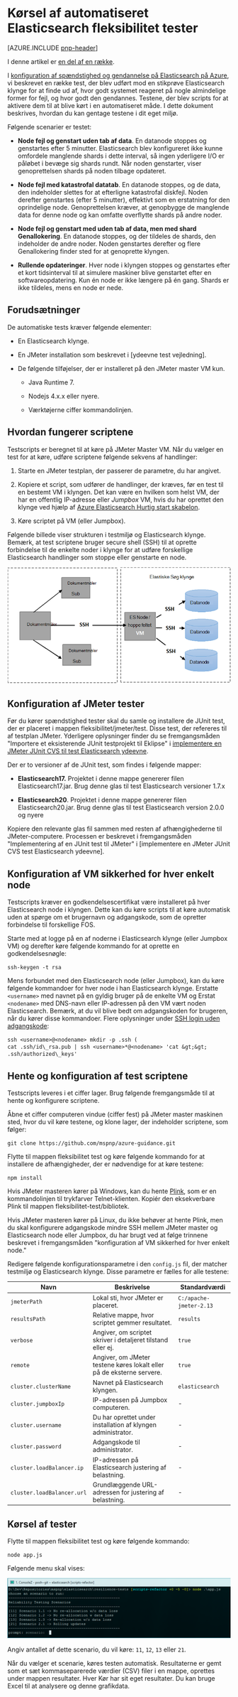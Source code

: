 <properties
   pageTitle="Kørsel af automatiseret Elasticsearch fleksibilitet tester | Microsoft Azure"
   description="Beskrivelse af hvordan du kan køre testene, der fleksibilitet i dit eget miljø."
   services=""
   documentationCenter="na"
   authors="dragon119"
   manager="bennage"
   editor=""
   tags=""/>

<tags
   ms.service="guidance"
   ms.devlang="na"
   ms.topic="article"
   ms.tgt_pltfrm="na"
   ms.workload="na"
   ms.date="09/22/2016"
   ms.author="masashin"/>

# <a name="running-the-automated-elasticsearch-resiliency-tests"></a>Kørsel af automatiseret Elasticsearch fleksibilitet tester

[AZURE.INCLUDE [pnp-header](../../includes/guidance-pnp-header-include.md)]

I denne artikel er [en del af en række](guidance-elasticsearch.md).

I [konfiguration af spændstighed og gendannelse på Elasticsearch på Azure][elasticsearch-resilience-recovery], vi beskrevet en række test, der blev udført mod en stikprøve Elasticsearch klynge for at finde ud af, hvor godt systemet reageret på nogle almindelige former for fejl, og hvor godt den gendannes. Testene, der blev scripts for at aktivere dem til at blive kørt i en automatiseret måde. I dette dokument beskrives, hvordan du kan gentage testene i dit eget miljø. 

Følgende scenarier er testet:

- **Node fejl og genstart uden tab af data**. En datanode stoppes og genstartes efter 5 minutter.
Elasticsearch blev konfigureret ikke kunne omfordele manglende shards i dette interval, så ingen yderligere I/O er påløbet i bevæge sig shards rundt. Når noden genstarter, viser genoprettelsen shards på noden tilbage opdateret.

- **Node fejl med katastrofal datatab**. En datanode stoppes, og de data, den indeholder slettes for at efterligne katastrofal diskfejl. Noden derefter genstartes (efter 5 minutter), effektivt som en erstatning for den oprindelige node. Genoprettelsen kræver, at genopbygge de manglende data for denne node og kan omfatte overflytte shards på andre noder.

- **Node fejl og genstart med uden tab af data, men med shard Genallokering**. En datanode stoppes, og der tildeles de shards, den indeholder de andre noder. Noden genstartes derefter og flere Genallokering finder sted for at genoprette klyngen.

- **Rullende opdateringer**. Hver node i klyngen stoppes og genstartes efter et kort tidsinterval til at simulere maskiner blive genstartet efter en softwareopdatering. Kun én node er ikke længere på én gang.
Shards er ikke tildeles, mens en node er nede.

## <a name="prerequisites"></a>Forudsætninger

De automatiske tests kræver følgende elementer:

- En Elasticsearch klynge.

- En JMeter installation som beskrevet i [ydeevne test vejledning]. 

- De følgende tilføjelser, der er installeret på den JMeter master VM kun.

    - Java Runtime 7.

    - Nodejs 4.x.x eller nyere.

    - Værktøjerne ciffer kommandolinjen.

## <a name="how-the-scripts-work"></a>Hvordan fungerer scriptene

Testscripts er beregnet til at køre på JMeter Master VM. Når du vælger en test for at køre, udføre scriptene følgende sekvens af handlinger:

1.  Starte en JMeter testplan, der passerer de parametre, du har angivet.

2.  Kopiere et script, som udfører de handlinger, der kræves, før en test til en bestemt VM i klyngen. Det kan være en hvilken som helst VM, der har en offentlig IP-adresse eller *Jumpbox* VM, hvis du har oprettet den klynge ved hjælp af [Azure Elasticsearch Hurtig start skabelon](https://github.com/Azure/azure-quickstart-templates/tree/master/elasticsearch).

3.  Køre scriptet på VM (eller Jumpbox).

Følgende billede viser strukturen i testmiljø og Elasticsearch klynge. Bemærk, at test scriptene bruger secure shell (SSH) til at oprette forbindelse til de enkelte noder i klynge for at udføre forskellige Elasticsearch handlinger som stoppe eller genstarte en node.

![](./media/guidance-elasticsearch/resilience-testing1.png)

## <a name="setting-up-the-jmeter-tests"></a>Konfiguration af JMeter tester

Før du kører spændstighed tester skal du samle og installere de JUnit test, der er placeret i mappen fleksibilitet/jmeter/test. Disse test, der refereres til af testplan JMeter. Yderligere oplysninger finder du se fremgangsmåden "Importere et eksisterende JUnit testprojekt til Eklipse" i [implementere en JMeter JUnit CVS til test Elasticsearch ydeevne][].

Der er to versioner af de JUnit test, som findes i følgende mapper:

- **Elasticsearch17.** Projektet i denne mappe genererer filen Elasticsearch17.jar. Brug denne glas til test Elasticsearch versioner 1.7.x

- **Elasticsearch20**. Projektet i denne mappe genererer filen Elasticsearch20.jar. Brug denne glas til test Elasticsearch version 2.0.0 og nyere

Kopiere den relevante glas fil sammen med resten af afhængighederne til JMeter-computere. Processen er beskrevet i fremgangsmåden "Implementering af en JUnit test til JMeter" i [implementere en JMeter JUnit CVS test Elasticsearch ydeevne].

## <a name="configuring-vm-security-for-each-node"></a>Konfiguration af VM sikkerhed for hver enkelt node

Testscripts kræver en godkendelsescertifikat være installeret på hver Elasticsearch node i klyngen. Dette kan du køre scripts til at køre automatisk uden at spørge om et brugernavn og adgangskode, som de opretter forbindelse til forskellige FOS.

Starte med at logge på en af noderne i Elasticsearch klynge (eller Jumpbox VM) og derefter køre følgende kommando for at oprette en godkendelsesnøgle:

```Shell
ssh-keygen -t rsa
```

Mens forbundet med den Elasticsearch node (eller Jumpbox), kan du køre følgende kommandoer for hver node i han Elasticsearch klynge. Erstatte `<username>` med navnet på en gyldig bruger på de enkelte VM og Erstat `<nodename>` med DNS-navn eller IP-adressen på den VM vært noden Elasticsearch.
Bemærk, at du vil blive bedt om adgangskoden for brugeren, når du kører disse kommandoer.
Flere oplysninger under [SSH login uden adgangskode](http://www.linuxproblem.org/art_9.html):

```Shell
ssh <username>@<nodename> mkdir -p .ssh (
cat .ssh/id\_rsa.pub | ssh <username>*@<nodename> 'cat &gt;&gt; .ssh/authorized\_keys'
```

## <a name="downloading-and-configuring-the-test-scripts"></a>Hente og konfiguration af test scriptene

Testscripts leveres i et ciffer lager. Brug følgende fremgangsmåde til at hente og konfigurere scriptene.

Åbne et ciffer computeren vindue (ciffer fest) på JMeter master maskinen sted, hvor du vil køre testene, og klone lager, der indeholder scriptene, som følger:

```Shell
git clone https://github.com/mspnp/azure-guidance.git
```

Flytte til mappen fleksibilitet test og køre følgende kommando for at installere de afhængigheder, der er nødvendige for at køre testene:

```Shell
npm install
```

Hvis JMeter masteren kører på Windows, kan du hente [Plink](http://www.chiark.greenend.org.uk/~sgtatham/putty/download.html), som er en kommandolinjen til trykfarver Telnet-klienten. Kopiér den eksekverbare Plink til mappen fleksibilitet-test/bibliotek.

Hvis JMeter masteren kører på Linux, du ikke behøver at hente Plink, men du skal konfigurere adgangskode mindre SSH mellem JMeter master og Elasticsearch node eller Jumpbox, du har brugt ved at følge trinnene beskrevet i fremgangsmåden "konfiguration af VM sikkerhed for hver enkelt node." 

Redigere følgende konfigurationsparametre i den `config.js` fil, der matcher testmiljø og Elasticsearch klynge. Disse parametre er fælles for alle testene:

| Navn | Beskrivelse | Standardværdi |
| ---- | ----------- | ------------- |
| `jmeterPath` | Lokal sti, hvor JMeter er placeret. | `C:/apache-jmeter-2.13` |
| `resultsPath` | Relative mappe, hvor scriptet gemmer resultatet. | `results` |
| `verbose` | Angiver, om scriptet skriver i detaljeret tilstand eller ej. | `true` |
| `remote` | Angiver, om JMeter testene køres lokalt eller på de eksterne servere. | `true` |
| `cluster.clusterName` | Navnet på Elasticsearch klyngen. | `elasticsearch` |
| `cluster.jumpboxIp`         | IP-adressen på Jumpbox computeren.                 |-|
| `cluster.username`          | Du har oprettet under installation af klyngen administrator. |-|
| `cluster.password`          | Adgangskode til administrator.                        |-|
| `cluster.loadBalancer.ip`   | IP-adressen på Elasticsearch justering af belastning.    |-|
| `cluster.loadBalancer.url`  | Grundlæggende URL-adressen for justering af belastning.                          |-|

## <a name="running-the-tests"></a>Kørsel af tester

Flytte til mappen fleksibilitet test og køre følgende kommando:

```Shell
node app.js
```

Følgende menu skal vises:

![](./media/guidance-elasticsearch/resilience-testing2.png)

Angiv antallet af dette scenario, du vil køre: `11`, `12`, `13` eller `21`. 

Når du vælger et scenarie, køres testen automatisk. Resultaterne er gemt som et sæt kommaseparerede værdier (CSV) filer i en mappe, oprettes under mappen resultater. Hver Kør har sit eget resultater.
Du kan bruge Excel til at analysere og denne grafikdata.

[Running Elasticsearch on Azure]: guidance-elasticsearch-running-on-azure.md
[Tuning Data Ingestion Performance for Elasticsearch on Azure]: guidance-elasticsearch-tuning-data-ingestion-performance.md
[ydeevnen test vejledning]: guidance-elasticsearch-creating-performance-testing-environment.md
[JMeter guidance]: guidance-elasticsearch-implementing-jmeter.md
[Considerations for JMeter]: guidance-elasticsearch-deploying-jmeter-junit-sampler.md
[Query aggregation and performance]: guidance-elasticsearch-query-aggregation-performance.md
[elasticsearch-resilience-recovery]: guidance-elasticsearch-configuring-resilience-and-recovery.md
[Resilience and Recovery Testing]: guidance-elasticsearch-running-automated-resilience-tests.md
[Implementere en JMeter JUnit CVS til test Elasticsearch ydeevne]: guidance-elasticsearch-deploying-jmeter-junit-sampler.md
